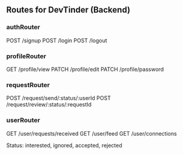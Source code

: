 ## Routes for DevTinder (Backend)

### authRouter

POST /signup
POST /login
POST /logout

### profileRouter

GET /profile/view
PATCH /profile/edit
PATCH /profile/password

### requestRouter

POST /request/send/:status/:userId
POST /request/review/:status/:requestId

### userRouter

GET /user/requests/received
GET /user/feed
GET /user/connections

Status: interested, ignored, accepted, rejected
